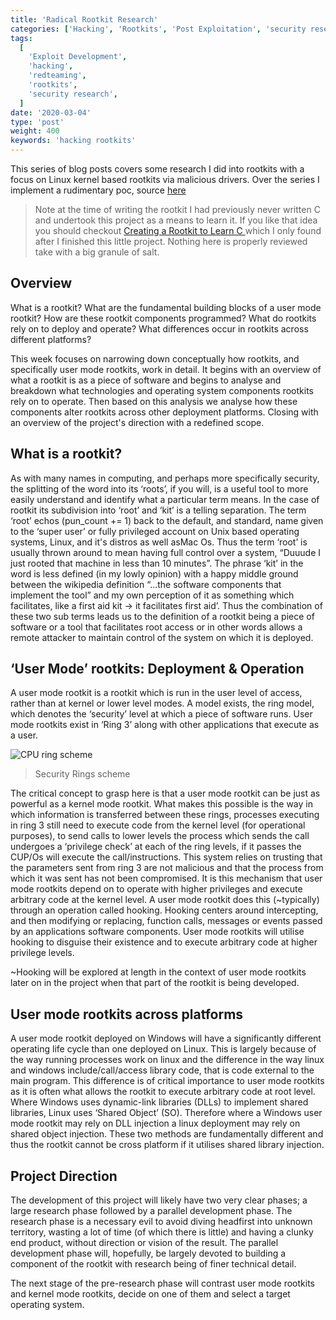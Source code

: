 ```yaml
---
title: 'Radical Rootkit Research'
categories: ['Hacking', 'Rootkits', 'Post Exploitation', 'security research']
tags:
  [
    'Exploit Development',
    'hacking',
    'redteaming',
    'rootkits',
    'security research',
  ]
date: '2020-03-04'
type: 'post'
weight: 400
keywords: 'hacking rootkits'
---
```


This series of blog posts covers some research I did into rootkits with a focus on Linux kernel based rootkits via malicious drivers. Over the series I implement a rudimentary poc, source [here](https://github.com/Angus-C-git/VERTO)

> Note at the time of writing the rootkit I had previously never written C and undertook this project as a means to learn it. If you like that idea you should checkout [Creating a Rootkit to Learn C ](https://h0mbre.github.io/Learn-C-By-Creating-A-Rootkit/) which I only found after I finished this little project. Nothing here is properly reviewed take with a big granule of salt.

## Overview

What is a rootkit? What are the fundamental building blocks of a user mode rootkit? How are these rootkit components programmed? What do rootkits rely on to deploy and operate? What differences occur in rootkits across different platforms?

This week focuses on narrowing down conceptually how rootkits, and specifically user mode rootkits, work in detail. It begins with an overview of what a rootkit is as a piece of software and begins to analyse and breakdown what technologies and operating system components rootkits rely on to operate. Then based on this analysis we analyse how these components alter rootkits across other deployment platforms. Closing with an overview of the project's direction with a redefined scope.

## What is a rootkit?

As with many names in computing, and perhaps more specifically security, the splitting of the word into its ‘roots’, if you will, is a useful tool to more easily understand and identify what a particular term means. In the case of rootkit its subdivision into ‘root’ and ‘kit’ is a telling separation. The term ‘root’ echos (pun_count += 1) back to the default, and standard, name given to the ‘super user’ or fully privileged account on Unix based operating systems, Linux, and it's distros as well asMac Os. Thus the term ‘root’ is usually thrown around to mean having full control over a system, “Duuude I just rooted that machine in less than 10 minutes”. The phrase ‘kit’ in the word is less defined (in my lowly opinion) with a happy middle ground between the wikipedia definition “...the software components that implement the tool” and my own perception of it as something which facilitates, like a first aid kit -> it facilitates first aid’. Thus the combination of these two sub terms leads us to the definition of a rootkit being a piece of software or a tool that facilitates root access or in other words allows a remote attacker to maintain control of the system on which it is deployed.

## ‘User Mode’ rootkits: Deployment & Operation

A user mode rootkit is a rootkit which is run in the user level of access, rather than at kernel or lower level modes. A model exists, the ring model, which denotes the ‘security’ level at which a piece of software runs. User mode rootkits exist in ‘Ring 3’ along with other applications that execute as a user.

![CPU ring scheme](https://lh5.googleusercontent.com/GiNmpBC_lAlOUpgP9kErDW4QYbC7y1Z1oJTg0mR9S9ZchqyCZu_uUWd4O7g5n-3P3UcLzv95ZT-GjpsKs7vD3LgA9haq40lhz-Bf7a_EmkuIwo5M_x3CUtjGCDMoWEW4R1dsW72X)

> Security Rings scheme

The critical concept to grasp here is that a user mode rootkit can be just as powerful as a kernel mode rootkit. What makes this possible is the way in which information is transferred between these rings, processes executing in ring 3 still need to execute code from the kernel level (for operational purposes), to send calls to lower levels the process which sends the call undergoes a ‘privilege check’ at each of the ring levels, if it passes the CUP/Os will execute the call/instructions. This system relies on trusting that the parameters sent from ring 3 are not malicious and that the process from which it was sent has not been compromised. It is this mechanism that user mode rootkits depend on to operate with higher privileges and execute arbitrary code at the kernel level. A user mode rootkit does this (~typically) through an operation called hooking. Hooking centers around intercepting, and then modifying or replacing, function calls, messages or events passed by an applications software components. User mode rootkits will utilise hooking to disguise their existence and to execute arbitrary code at higher privilege levels.

~Hooking will be explored at length in the context of user mode rootkits later on in the project when that part of the rootkit is being developed.

## User mode rootkits across platforms

A user mode rootkit deployed on Windows will have a significantly different operating life cycle than one deployed on Linux. This is largely because of the way running processes work on linux and the difference in the way linux and windows include/call/access library code, that is code external to the main program. This difference is of critical importance to user mode rootkits as it is often what allows the rootkit to execute arbitrary code at root level. Where Windows uses dynamic-link libraries (DLLs) to implement shared libraries, Linux uses ‘Shared Object’ (SO). Therefore where a Windows user mode rootkit may rely on DLL injection a linux deployment may rely on shared object injection. These two methods are fundamentally different and thus the rootkit cannot be cross platform if it utilises shared library injection.

## Project Direction

The development of this project will likely have two very clear phases; a large research phase followed by a parallel development phase. The research phase is a necessary evil to avoid diving headfirst into unknown territory, wasting a lot of time (of which there is little) and having a clunky end product, without direction or vision of the result. The parallel development phase will, hopefully, be largely devoted to building a component of the rootkit with research being of finer technical detail.

The next stage of the pre-research phase will contrast user mode rootkits and kernel mode rootkits, decide on one of them and select a target operating system.
